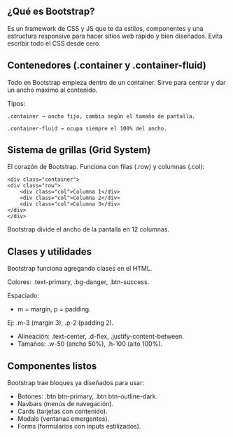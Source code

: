 ## ¿Qué es Bootstrap?

Es un framework de CSS y JS que te da estilos, componentes y una estructura responsive para hacer sitios web rápido y bien diseñados.
Evita escribir todo el CSS desde cero.

## Contenedores (.container y .container-fluid)

Todo en Bootstrap empieza dentro de un container.
Sirve para centrar y dar un ancho máximo al contenido.

Tipos:

    .container → ancho fijo, cambia según el tamaño de pantalla.

    .container-fluid → ocupa siempre el 100% del ancho.

## Sistema de grillas (Grid System)

El corazón de Bootstrap.
Funciona con filas (.row) y columnas (.col):

    <div class="container">
    <div class="row">
        <div class="col">Columna 1</div>
        <div class="col">Columna 2</div>
        <div class="col">Columna 3</div>
    </div>
    </div>

Bootstrap divide el ancho de la pantalla en 12 columnas.

## Clases y utilidades

Bootstrap funciona agregando clases en el HTML.

Colores: .text-primary, .bg-danger, .btn-success.

Espaciado:

- m = margin, p = padding.

Ej: .m-3 (margin 3), .p-2 (padding 2).

- Alineación: .text-center, .d-flex, .justify-content-between.
- Tamaños: .w-50 (ancho 50%), .h-100 (alto 100%).

## Componentes listos

Bootstrap trae bloques ya diseñados para usar:

- Botones:
  .btn btn-primary, .btn btn-outline-dark.
- Navbars (menús de navegación).
- Cards (tarjetas con contenido).
- Modals (ventanas emergentes).
- Forms (formularios con inputs estilizados).
